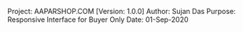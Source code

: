 Project: AAPARSHOP.COM [Version: 1.0.0]
Author: Sujan Das
Purpose: Responsive Interface for Buyer Only
Date: 01-Sep-2020